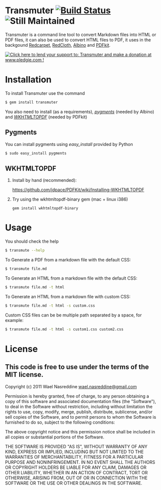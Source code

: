 # Transmuter [![Build Status](http://travis-ci.org/TechnoGate/transmuter.png)](http://travis-ci.org/TechnoGate/transmuter) ![Still Maintained](http://stillmaintained.com/TechnoGate/transmuter.png)

Transmuter is a command line tool to convert Markdown files into HTML or PDF
files, it can also be used to convert HTML files to PDF, it uses in the
backgound
[Redcarpet](https://github.com/tanoku/redcarpet),
[RedCloth](http://redcloth.org),
[Albino](https://github.com/github/albino) and
[PDFkit](https://github.com/jdpace/PDFKit).

<a href='http://www.pledgie.com/campaigns/16086'><img alt='Click here to lend your support to: Transmuter and make a donation at www.pledgie.com !' src='http://www.pledgie.com/campaigns/16086.png?skin_name=chrome' border='0' /></a>

# Installation

To install Transmuter use the command

```bash
$ gem install transmuter
```

You also need to install (as a requirements),
[*pygments*](http://pygments.org/) (needed by Albino) and
[*WKHTMLTOPDF*](http://wkhtmltopdf.googlecode.com/) (needed by PDFkit)

## Pygments

You can install pygments using *easy_install* provided by Python

```bash
$ sudo easy_install pygments
```

## WKHTMLTOPDF

1. Install by hand (recommended):

    <https://github.com/jdpace/PDFKit/wiki/Installing-WKHTMLTOPDF>

2.  Try using the wkhtmltopdf-binary gem (mac + linux i386)

        gem install wkhtmltopdf-binary

# Usage

You should check the help

```bash
$ transmute --help
```

To Generate a PDF from a markdown file with the default CSS:

```bash
$ transmute file.md
```

To Generate an HTML from a markdown file with the default CSS:

```bash
$ transmute file.md -t html
```

To Generate an HTML from a markdown file with custom CSS:

```bash
$ transmute file.md -t html -s custom.css
```

Custom CSS files can be be multiple path separated by a space, for example:

```bash
$ transmute file.md -t html -s custom1.css custom2.css
```

# License

## This code is free to use under the terms of the MIT license.

Copyright (c) 2011 Wael Nasreddine <wael.nasreddine@gmail.com>

Permission is hereby granted, free of charge, to any person obtaining
a copy of this software and associated documentation files (the
"Software"), to deal in the Software without restriction, including
without limitation the rights to use, copy, modify, merge, publish,
distribute, sublicense, and/or sell copies of the Software, and to
permit persons to whom the Software is furnished to do so, subject to
the following conditions:

The above copyright notice and this permission notice shall be
included in all copies or substantial portions of the Software.

THE SOFTWARE IS PROVIDED "AS IS", WITHOUT WARRANTY OF ANY KIND,
EXPRESS OR IMPLIED, INCLUDING BUT NOT LIMITED TO THE WARRANTIES OF
MERCHANTABILITY, FITNESS FOR A PARTICULAR PURPOSE AND
NONINFRINGEMENT. IN NO EVENT SHALL THE AUTHORS OR COPYRIGHT HOLDERS BE
LIABLE FOR ANY CLAIM, DAMAGES OR OTHER LIABILITY, WHETHER IN AN ACTION
OF CONTRACT, TORT OR OTHERWISE, ARISING FROM, OUT OF OR IN CONNECTION
WITH THE SOFTWARE OR THE USE OR OTHER DEALINGS IN THE SOFTWARE.